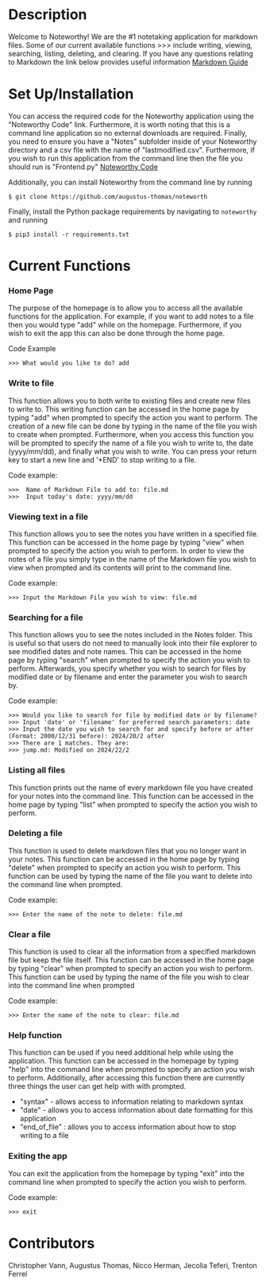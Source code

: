 # Description 
Welcome to Noteworthy! We are the #1 notetaking application for markdown files. Some of our current available functions >>> include writing, viewing, searching, listing, deleting, and clearing. If you have any questions relating to Markdown the link below provides useful information
[Markdown Guide](https://www.markdownguide.org/)

# Set Up/Installation 
You can access the required code for the Noteworthy application using the "Noteworthy Code" link. Furthermore, it is worth noting that this is a command line application so no external downloads are required. Finally, you need to ensure you have a "Notes" subfolder inside of your Noteworthy directory and a csv file with the name of "lastmodified.csv". Furthermore, if you wish to run this application from the command line then the file you should run is "Frontend.py"
[Noteworthy Code](https://github.com/augustus-thomas/noteworthy)

Additionally, you can install Noteworthy from the command line by running
```
$ git clone https://github.com/augustus-thomas/noteworth
```

Finally, install the Python package requirements by navigating to `noteworthy` and running

```
$ pip3 install -r requirements.txt
```

# Current Functions
### Home Page 
The purpose of the homepage is to allow you to access all the available functions for the application. For example, if you want to add notes to a file then you would type "add" while on the homepage. Furthermore, if you wish to exit the app this can also be done through the home page. 

Code Example
```
>>> What would you like to do? add
```

### Write to file 
This function allows you to both write to existing files and create new files to write to. This writing function can be accessed in the home page by typing "add" when prompted to specify the action you want to perform. The creation of a new file can be done by typing in the name of the file you wish to create when prompted. Furthermore, when you access this function you will be prompted to specify the name of a file you wish to write to, the date (yyyy/mm/dd), and finally what you wish to write. You can press your return key to start a new line and '*END' to stop writing to a file. 

Code example: 
```
>>>  Name of Markdown File to add to: file.md
>>>  Input today's date: yyyy/mm/dd
```

### Viewing text in a file 
This function allows you to see the notes you have written in a specified file. This function can be accessed in the home page by typing "view" when prompted to specify the action you wish to perform. In order to view the notes of a file you simply type in the name of the Markdown file you wish to view when prompted and its contents will print to the command line. 

Code example:
```
>>> Input the Markdown File you wish to view: file.md
```

### Searching for a file 
This function allows you to see the notes included in the Notes folder. This is useful so that users do not need to manually look into their file explorer to see modified dates and note names. This can be accessed in the home page by typing "search" when prompted to specify the action you wish to perform. Afterwards, you specify whether you wish to search for files by modified date or by filename and enter the parameter you wish to search by.

Code example:
```
>>> Would you like to search for file by modified date or by filename?
>>> Input 'date' or 'filename' for preferred search parameters: date
>>> Input the date you wish to search for and specify before or after (Format: 2000/12/31 before): 2024/20/2 after
>>> There are 1 matches. They are:
>>> jump.md: Modified on 2024/22/2
```

### Listing all files 
This function prints out the name of every markdown file you have created for your notes into the command line. This function can be accessed in the home page by typing "list" when prompted to specify the action you wish to perform.

### Deleting a file
This function is used to delete markdown files that you no longer want in your notes. This function can be accessed in the home page by typing "delete" when prompted to specify an action you wish to perform. This function can be used by typing the name of the file you want to delete into the command line when prompted. 

Code example:
```
>>> Enter the name of the note to delete: file.md
```

### Clear a file 
This function is used to clear all the information from a specified markdown file but keep the file itself. This function can be accessed in the home page by typing "clear" when prompted to specify an action you wish to perform. This function can be used by typing the name of the file you wish to clear into the command line when prompted 

Code example:
```
>>> Enter the name of the note to clear: file.md
```

### Help function
This function can be used if you need additional help while using the application. This function can be accessed in the homepage by typing "help" into the command line when prompted to specify an action you wish to perform. Additionally, after accessing this function there are currently three things the user can get help with with prompted.
- "syntax" - allows access to information relating to markdown syntax
- "date" - allows you to access information about date formatting for this application
- "end_of_file" : allows you to access information about how to stop writing to a file

### Exiting the app
You can exit the application from the homepage by typing "exit" into the command line when prompted to specify the action you wish to perform. 

Code example:
```
>>> exit
```

# Contributors 
Christopher Vann, Augustus Thomas, Nicco Herman, Jecolia Teferi, Trenton Ferrel


